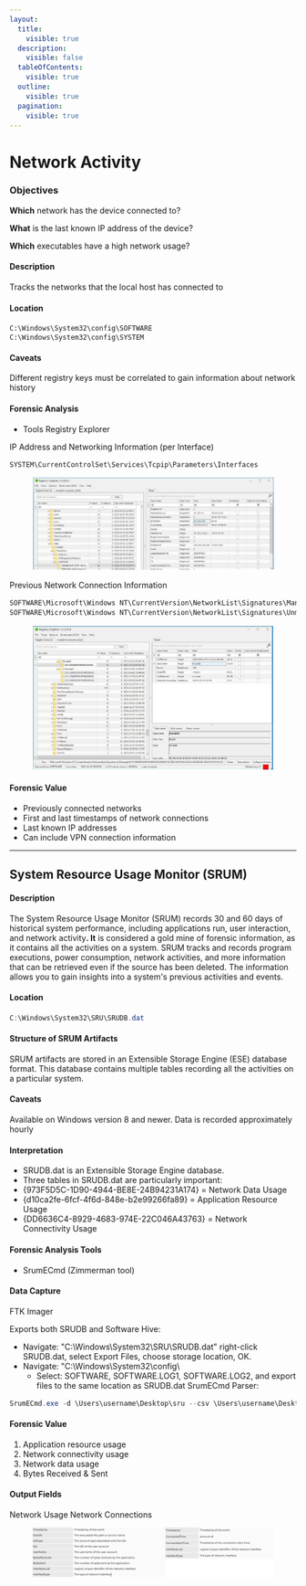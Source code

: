 ```yaml
---
layout:
  title:
    visible: true
  description:
    visible: false
  tableOfContents:
    visible: true
  outline:
    visible: true
  pagination:
    visible: true
---
```


# Network Activity

### **Objectives**

**Which** network has the device connected to?

**What** is the last known IP address of the device?&#x20;

**Which** executables have a high network usage?

#### Description&#x20;

Tracks the networks that the local host has connected to&#x20;

#### Location

```powerquery
C:\Windows\System32\config\SOFTWARE 
C:\Windows\System32\config\SYSTEM 
```

#### Caveats&#x20;

Different registry keys must be correlated to gain information about network history&#x20;

#### Forensic Analysis

* Tools Registry Explorer

IP Address and Networking Information (per Interface)

```
SYSTEM\CurrentControlSet\Services\Tcpip\Parameters\Interfaces
```

<figure><img src="../../../../.gitbook/assets/Screenshot 2025-02-26 142241.png" alt=""><figcaption></figcaption></figure>

Previous Network Connection Information

```csharp
SOFTWARE\Microsoft\Windows NT\CurrentVersion\NetworkList\Signatures\Managed
SOFTWARE\Microsoft\Windows NT\CurrentVersion\NetworkList\Signatures\Unmanaged
```

<figure><img src="../../../../.gitbook/assets/Screenshot 2025-02-26 142353.png" alt=""><figcaption></figcaption></figure>

#### Forensic Value

* Previously connected networks
* First and last timestamps of network connections
* Last known IP addresses
* Can include VPN connection information

***

## System Resource Usage Monitor  (SRUM)

#### **Description**

The System Resource Usage Monitor (SRUM) records 30 and 60 days of historical system performance, including applications run, user interaction, and network activit&#x79;**. It** is considered a gold mine of forensic information, as it contains all the activities on a system. SRUM tracks and records program executions, power consumption, network activities, and more information that can be retrieved even if the source has been deleted. The information allows you to gain insights into a system's previous activities and events.&#x20;

#### **Location**

```cs
C:\Windows\System32\SRU\SRUDB.dat
```

#### Structure of SRUM Artifacts

SRUM artifacts are stored in an Extensible Storage Engine (ESE) database format. This database contains multiple tables recording all the activities on a particular system.

#### Caveats&#x20;

Available on Windows version 8 and newer. Data is recorded approximately hourly

#### **Interpretation**

* SRUDB.dat is an Extensible Storage Engine database.
* Three tables in SRUDB.dat are particularly important:
* {973F5D5C-1D90-4944-BE8E-24B94231A174} = Network Data Usage
* {d10ca2fe-6fcf-4f6d-848e-b2e99266fa89} = Application Resource Usage
* {DD6636C4-8929-4683-974E-22C046A43763} = Network Connectivity Usage

#### Forensic Analysis Tools&#x20;

* SrumECmd (Zimmerman tool)

#### Data Capture

FTK Imager

Exports both SRUDB and Software Hive:

* Navigate: "C:\Windows\System32\SRU\SRUDB.dat" right-click SRUDB.dat, select Export Files, choose storage location, OK.
* Navigate: "C:\Windows\System32\config\\
  * Select: SOFTWARE, SOFTWARE.LOG1, SOFTWARE.LOG2, and export files to the same location as SRUDB.dat SrumECmd Parser:

```cs
SrumECmd.exe -d \Users\username\Desktop\sru --csv \Users\username\Desktop\Output
```

#### **Forensic Value**

1. Application resource usage
2. Network connectivity usage
3. Network data usage
4. Bytes Received & Sent

#### Output Fields

Network Usage                                                                              Network Connections

<figure><img src="../../../../.gitbook/assets/Screenshot 2025-02-26 142733.png" alt=""><figcaption></figcaption></figure>
